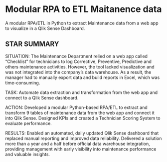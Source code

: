 # Modular RPA to ETL Maitanence data

A modular RPA/ETL in Python to extract Maintenance data from a web app to visualize in a Qlik Sense Dashboard.

## STAR SUMMARY

SITUATION:
The Maintenance Department relied on a web app called “Checklist” for technicians to log Corrective, Preventive, Predictive and others maintenance activities. However, the tool lacked visualization and was not integrated into the company’s data warehouse. As a result, the manager had to manually export data and build reports in Excel, which was time-consuming.

TASK:
Automate data extraction and transformation from the web app and connect to a Qlik Sense dashboard.

ACTION:
Developed a modular Python-based RPA/ETL to extract and transform 9 tables of maintenance data from the web app and connect it into Qlik Sense. Designed KPIs and created a Technician Scoring System to evaluate performance.

RESULTS:
Enabled an automated, daily updated Qlik Sense dashboard that replaced manual reporting and improved data reliability. Delivered a solution more than a year and a half before official data warehouse integration, providing management with early visibility into maintenance performance and valuable insights.
